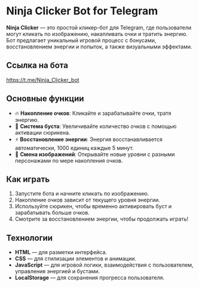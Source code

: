 # Ninja Clicker Bot for Telegram

**Ninja Clicker** — это простой кликер-бот для Telegram, где пользователи могут кликать по изображению, накапливать очки и тратить энергию. Бот предлагает уникальный игровой процесс с бонусами, восстановлением энергии и попыток, а также визуальными эффектами.

## Ссылка на бота
https://t.me/Ninja_Clicker_bot

## Основные функции
- 🔥 **Накопление очков**: Кликайте и зарабатывайте очки, тратя энергию.
- 🚀 **Система буста**: Увеличивайте количество очков с помощью активации сюрикена.
- ⚡️ **Восстановление энергии**: Энергия восстанавливается автоматически, 1000 единиц каждые 5 минут.
- 🐸 **Смена изображений**: Открывайте новые уровни с разными персонажами по мере накопления очков.

## Как играть
1. Запустите бота и начните кликать по изображению.
2. Накопление очков зависит от текущего уровня энергии.
3. Используйте сюрикен, чтобы временно активировать буст и зарабатывать больше очков.
4. Смотрите за восстановлением энергии, чтобы продолжать играть!

## Технологии
- **HTML** — для разметки интерфейса.
- **CSS** — для стилизации элементов и анимации.
- **JavaScript** — для игровой логики, взаимодействия с пользователем, управления энергией и бустами.
- **LocalStorage** — для сохранения прогресса пользователя.

